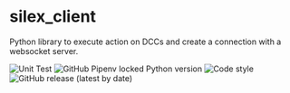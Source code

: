 # silex_client
Python library to execute action on DCCs and create a connection with a websocket server.

![Unit Test](https://github.com/ArtFXDev/silex_client/actions/workflows/unittest.yml/badge.svg)
![GitHub Pipenv locked Python version](https://img.shields.io/github/pipenv/locked/python-version/ArtFXDev/silex_client)
![Code style](https://img.shields.io/badge/Code%20formatter-yapf-blue)
![GitHub release (latest by date)](https://img.shields.io/github/v/release/ArtFXDev/silex_client)
